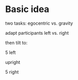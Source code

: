 # Basic idea

two tasks: egocentric vs. gravity

adapt participants left vs. right

then tilt to:

5 left

upright

5 right